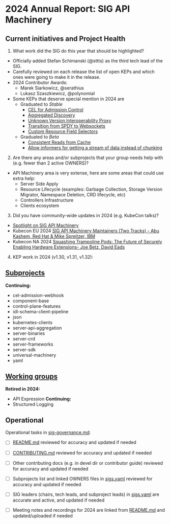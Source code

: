 # 2024 Annual Report: SIG API Machinery

## Current initiatives and Project Health

1. What work did the SIG do this year that should be highlighted?
- Officially added Stefan Schimanski (@sttts) as the third tech lead of the SIG.
- Carefully reviewed on each release the list of open KEPs and which ones were going to make it in the release.
- 2024 Contributor Awards:
  - Marek Siarkowicz, @serathius
  - Lukasz Szaszkiewicz, @polynomial
- Some KEPs that deserve special mention in 2024 are
  - Graduated to *Stable*
    - [CEL for Admission Control](https://github.com/kubernetes/enhancements/tree/master/keps/sig-api-machinery/3488-cel-admission-control#summary)
    - [Aggregated Discovery](https://github.com/kubernetes/enhancements/tree/master/keps/sig-api-machinery/3352-aggregated-discovery#summary)
    - [Unknown Version Interoperability Proxy](https://github.com/kubernetes/enhancements/tree/master/keps/sig-api-machinery/4020-unknown-version-interoperability-proxy#summary)
    - [Transition from SPDY to Websockets](https://github.com/kubernetes/enhancements/tree/master/keps/sig-api-machinery/4006-transition-spdy-to-websockets#summary)
    - [Custom Resource Field Selectors](https://github.com/kubernetes/enhancements/tree/master/keps/sig-api-machinery/4358-custom-resource-field-selectors#summary)
  - Graduated to *Beta*
    - [Consistent Reads from Cache](https://github.com/kubernetes/enhancements/tree/master/keps/sig-api-machinery/2340-Consistent-reads-from-cache#summary)
    - [Allow informers for getting a stream of data instead of chunking](https://github.com/kubernetes/enhancements/tree/master/keps/sig-api-machinery/3157-watch-list#summary)

2. Are there any areas and/or subprojects that your group needs help with (e.g. fewer than 2 active OWNERS)?
- API Machinery area is very extense, here are some areas that could use extra help:
  - Server Side Apply
  - Resource Lifecycle (examples: Garbage Collection, Storage Version Migrator, Namespace Deletion, CRD lifecycle, etc)
  - Controllers Infrastructure
  - Clients ecosystem

3. Did you have community-wide updates in 2024 (e.g. KubeCon talks)?

- [Spotlight on SIG API Machinery](https://www.kubernetes.dev/blog/2024/08/07/sig-api-machinery-spotlight-2024/)
- Kubecon EU 2024 [SIG API Machinery Maintainers (Two Tracks) - Abu Kashem, Red Hat & Mike Spreitzer, IBM](https://www.youtube.com/watch?v=YpQxxZ1Izek&ab_channel=CNCF%5BCloudNativeComputingFoundation%5D)
- Kubecon NA 2024 [Squashing Trampoline Pods: The Future of Securely Enabling Hardware Extensions- Joe Betz, David Eads](https://www.youtube.com/watch?v=qRo1Qw_Hr2A&ab_channel=CNCF%5BCloudNativeComputingFoundation%5D)


4. KEP work in 2024 (v1.30, v1.31, v1.32):
<!--
   TODO: Uncomment the following auto-generated list of KEPs, once reviewed & updated for correction.

   Note: This list is generated from the KEP metadata in kubernetes/enhancements repository.
      If you find any discrepancy in the generated list here, please check the KEP metadata.
      Please raise an issue in kubernetes/community, if the KEP metadata is correct but the generated list is incorrect.
-->

<!-- 
  - Alpha
    - [3962 - Mutating Admission Policies](https://github.com/kubernetes/enhancements/tree/master/keps/sig-api-machinery/3962-mutating-admission-policies) - v1.32
    - [4222 - CBOR Serializer](https://github.com/kubernetes/enhancements/tree/master/keps/sig-api-machinery/4222-cbor-serializer) - v1.32
    - [4346 - Add Informer Metrics](https://github.com/kubernetes/enhancements/tree/master/keps/sig-api-machinery/4346-informer-metrics) - v1.30
    - [4355 - Coordinated Leader Election](https://github.com/kubernetes/enhancements/tree/master/keps/sig-api-machinery/4355-coordinated-leader-election) - v1.31
    - [4460 - Enable per-request Read/Write Deadline](https://github.com/kubernetes/enhancements/tree/master/keps/sig-api-machinery/4460-per-request-deadline) - v1.31

  - Beta
    - [2339 - StorageVersion API for HA API servers](https://github.com/kubernetes/enhancements/tree/master/keps/sig-api-machinery/2339-storageversion-api-for-ha-api-servers) - v1.30
    - [2340 - Consistent Reads from Cache](https://github.com/kubernetes/enhancements/tree/master/keps/sig-api-machinery/2340-Consistent-reads-from-cache) - v1.31
    - [3157 - Allow informers for getting a stream of data instead of chunking](https://github.com/kubernetes/enhancements/tree/master/keps/sig-api-machinery/3157-watch-list) - v1.32
    - [4008 - CRD Validation Ratcheting](https://github.com/kubernetes/enhancements/tree/master/keps/sig-api-machinery/4008-crd-ratcheting) - v1.30
    - [4192 - Move Storage Version Migrator in-tree](https://github.com/kubernetes/enhancements/tree/master/keps/sig-api-machinery/4192-svm-in-tree) - v1.32
    - [4568 - Resilient watchcache initialization](https://github.com/kubernetes/enhancements/tree/master/keps/sig-api-machinery/4568-resilient-watchcache-initialization) - v1.31

  - Stable
    - [3352 - Aggregated Discovery](https://github.com/kubernetes/enhancements/tree/master/keps/sig-api-machinery/3352-aggregated-discovery) - v1.30
    - [3488 - CEL for Admission Control](https://github.com/kubernetes/enhancements/tree/master/keps/sig-api-machinery/3488-cel-admission-control) - 1.30
    - [3716 - Admission Webhook Match Conditions](https://github.com/kubernetes/enhancements/tree/master/keps/sig-api-machinery/3716-admission-webhook-match-conditions) - v1.30
    - [4006 - Transition from SPDY to Websockets](https://github.com/kubernetes/enhancements/tree/master/keps/sig-api-machinery/4006-transition-spdy-to-websockets) - v1.32
    - [4020 - Unknown Version Interoperability Proxy](https://github.com/kubernetes/enhancements/tree/master/keps/sig-api-machinery/4020-unknown-version-interoperability-proxy) - v1.30
    - [4358 - Custom Resource Field Selectors](https://github.com/kubernetes/enhancements/tree/master/keps/sig-api-machinery/4358-custom-resource-field-selectors) - v1.32
    - [4420 - Retry Generate Name](https://github.com/kubernetes/enhancements/tree/master/keps/sig-api-machinery/4420-retry-generate-name) - v1.32 -->

## [Subprojects](https://git.k8s.io/community/sig-api-machinery#subprojects)


**Continuing:**
  - cel-admission-webhook
  - component-base
  - control-plane-features
  - idl-schema-client-pipeline
  - json
  - kubernetes-clients
  - server-api-aggregation
  - server-binaries
  - server-crd
  - server-frameworks
  - server-sdk
  - universal-machinery
  - yaml

## [Working groups](https://git.k8s.io/community/sig-api-machinery#working-groups)

**Retired in 2024:**
 - API Expression
**Continuing:**
 - Structured Logging

## Operational

Operational tasks in [sig-governance.md]:
- [ ] [README.md] reviewed for accuracy and updated if needed
- [ ] [CONTRIBUTING.md] reviewed for accuracy and updated if needed
- [ ] Other contributing docs (e.g. in devel dir or contributor guide) reviewed for accuracy and updated if needed
- [ ] Subprojects list and linked OWNERS files in [sigs.yaml] reviewed for accuracy and updated if needed
- [ ] SIG leaders (chairs, tech leads, and subproject leads) in [sigs.yaml] are accurate and active, and updated if needed
- [ ] Meeting notes and recordings for 2024 are linked from [README.md] and updated/uploaded if needed


[CONTRIBUTING.md]: https://git.k8s.io/community/sig-api-machinery/CONTRIBUTING.md
[sig-governance.md]: https://git.k8s.io/community/committee-steering/governance/sig-governance.md
[README.md]: https://git.k8s.io/community/sig-api-machinery/README.md
[sigs.yaml]: https://git.k8s.io/community/sigs.yaml
[devel]: https://git.k8s.io/community/contributors/devel/README.md
